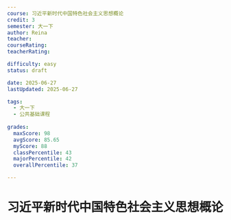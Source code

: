 ```yaml
---
course: 习近平新时代中国特色社会主义思想概论
credit: 3
semester: 大一下
author: Reina
teacher: 
courseRating: 
teacherRating: 

difficulty: easy
status: draft

date: 2025-06-27
lastUpdated: 2025-06-27

tags: 
  - 大一下
  - 公共基础课程
  
grades:
  maxScore: 98
  avgScore: 85.65
  myScore: 88
  classPercentile: 43
  majorPercentile: 42
  overallPercentile: 37

---
```



# 习近平新时代中国特色社会主义思想概论

